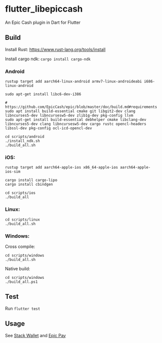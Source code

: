 # flutter_libepiccash

An Epic Cash plugin in Dart for Flutter


## Build
Install Rust: https://www.rust-lang.org/tools/install

Install cargo ndk: `cargo install cargo-ndk`

### Android
```
rustup target add aarch64-linux-android armv7-linux-androideabi i686-linux-android

sudo apt-get install libc6-dev-i386

# https://github.com/EpicCash/epic/blob/master/doc/build.md#requirements
sudo apt install build-essential cmake git libgit2-dev clang libncurses5-dev libncursesw5-dev zlib1g-dev pkg-config llvm
sudo apt-get install build-essential debhelper cmake libclang-dev libncurses5-dev clang libncursesw5-dev cargo rustc opencl-headers libssl-dev pkg-config ocl-icd-opencl-dev

cd scripts/android
./install_ndk.sh
./build_all.sh
```

### iOS:

```
rustup target add aarch64-apple-ios x86_64-apple-ios aarch64-apple-ios-sim

cargo install cargo-lipo
cargo install cbindgen

cd scripts/ios
./build_all
```

### Linux:

```
cd scripts/linux
./build_all.sh
```

### Windows:

Cross compile:
```
cd scripts/windows
./build_all.sh
```

Native build:
```
cd scripts/windows
./build_all.ps1
```

## Test
Run `flutter test`

## Usage
See [Stack Wallet](https://github.com/cypherstack/stack_wallet) and [Epic Pay](https://github.com/cypherstack/epic-mobile)
